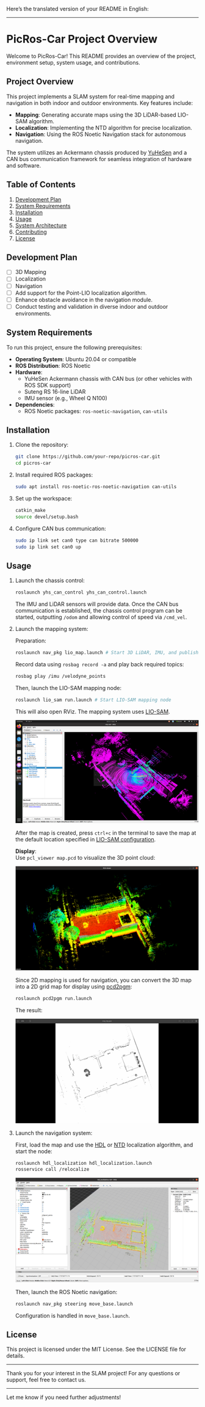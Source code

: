 Here’s the translated version of your README in English:

---

# PicRos-Car Project Overview

Welcome to PicRos-Car! This README provides an overview of the project, environment setup, system usage, and contributions.

## Project Overview
This project implements a SLAM system for real-time mapping and navigation in both indoor and outdoor environments. Key features include:

- **Mapping**: Generating accurate maps using the 3D LiDAR-based LIO-SAM algorithm.
- **Localization**: Implementing the NTD algorithm for precise localization.
- **Navigation**: Using the ROS Noetic Navigation stack for autonomous navigation.

The system utilizes an Ackermann chassis produced by [YuHeSen](https://www.yuhesen.com/index.aspx) and a CAN bus communication framework for seamless integration of hardware and software.

## Table of Contents
1. [Development Plan](#development-plan)
2. [System Requirements](#system-requirements)
3. [Installation](#installation)
4. [Usage](#usage)
5. [System Architecture](#system-architecture)
6. [Contributing](#contributing)
7. [License](#license)

## Development Plan
- [ ] 3D Mapping
- [ ] Localization
- [ ] Navigation
- [ ] Add support for the Point-LIO localization algorithm.
- [ ] Enhance obstacle avoidance in the navigation module.
- [ ] Conduct testing and validation in diverse indoor and outdoor environments.

## System Requirements
To run this project, ensure the following prerequisites:

- **Operating System**: Ubuntu 20.04 or compatible
- **ROS Distribution**: ROS Noetic
- **Hardware**:
  - YuHeSen Ackermann chassis with CAN bus (or other vehicles with ROS SDK support)
  - Suteng RS 16-line LiDAR
  - IMU sensor (e.g., Wheel Q N100)
- **Dependencies**:
  - ROS Noetic packages: `ros-noetic-navigation`, `can-utils`

## Installation

1. Clone the repository:
   ```bash
   git clone https://github.com/your-repo/picros-car.git
   cd picros-car
   ```

2. Install required ROS packages:
   ```bash
   sudo apt install ros-noetic-ros-noetic-navigation can-utils
   ```

3. Set up the workspace:
   ```bash
   catkin_make
   source devel/setup.bash
   ```

4. Configure CAN bus communication:
   ```bash
   sudo ip link set can0 type can bitrate 500000
   sudo ip link set can0 up
   ```

## Usage

1. Launch the chassis control:
   ```bash
   roslaunch yhs_can_control yhs_can_control.launch  
   ```

   The IMU and LiDAR sensors will provide data. Once the CAN bus communication is established, the chassis control program can be started, outputting `/odom` and allowing control of speed via `/cmd_vel`.

2. Launch the mapping system:
   
   Preparation:
   ```bash
   roslaunch nav_pkg lio_map.launch # Start 3D LiDAR, IMU, and publish TF transformations
   ```

   Record data using `rosbag record -a` and play back required topics:
   ```bash
   rosbag play /imu /velodyne_points
   ```

   Then, launch the LIO-SAM mapping node:
   ```bash
   roslaunch lio_sam run.launch # Start LIO-SAM mapping node
   ```

   This will also open RViz. The mapping system uses [LIO-SAM](src/LIO-SAM/README.md).

   ![lio_sam_rviz](./docs/figures/lio_sam_rviz.png)

   After the map is created, press `ctrl+c` in the terminal to save the map at the default location specified in [LIO-SAM configuration](src/LIO-SAM/config/params.yaml).

   **Display**:  
   Use `pcl_viewer map.pcd` to visualize the 3D point cloud:

   ![map_pcv](docs/figures/map_pcd.png)

   Since 2D mapping is used for navigation, you can convert the 3D map into a 2D grid map for display using [pcd2pgm](https://github.com/Hinson-A/pcd2pgm_package):

   ```bash
   roslaunch pcd2pgm run.launch
   ```

   The result:

   ![Alt text](docs/figures/map_2d.png)

3. Launch the navigation system:

   First, load the map and use the [HDL](https://github.com/koide3/hdl_localization) or [NTD](https://github.com/FAIRSpace-AdMaLL/ndt_localizer) localization algorithm, and start the node:
   ```bash
   roslaunch hdl_localization hdl_localization.launch
   rosservice call /relocalize
   ```

   ![Alt text](docs/figures/hdl_mapping.png)

   Then, launch the ROS Noetic navigation:
   ```bash
   roslaunch nav_pkg steering move_base.launch
   ```

   Configuration is handled in `move_base.launch`.

## License
This project is licensed under the MIT License. See the LICENSE file for details.

---

Thank you for your interest in the SLAM project! For any questions or support, feel free to contact us.

---

Let me know if you need further adjustments!